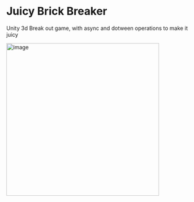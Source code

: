 # Juicy Brick Breaker
Unity 3d Break out game, with async and dotween operations to make it juicy

<img width="400" alt="image" src="https://github.com/lukaskornis/Break/assets/39262485/3ef2705e-bbdd-44f3-b60d-76d98d12fc3d">
